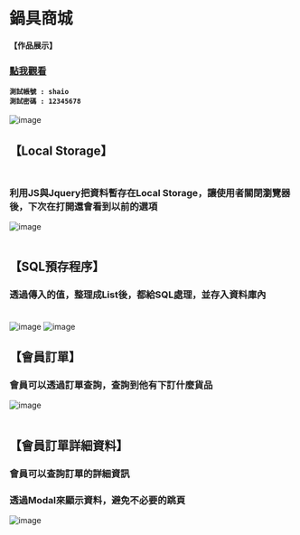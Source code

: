 # 鍋具商城

**【作品展示】**</br>
### **<a href="https://www.classk2022store.somee.com/">點我觀看</a></br>**

**`測試帳號 : shaio`**   </br>
**`測試密碼 : 12345678`** </br> </br>
![image](https://user-images.githubusercontent.com/106080221/189526517-5ec0e7ad-b109-45e9-a4d8-0a264d5bd83b.png)
</br>



## **【Local Storage】**</br></br>
### 利用JS與Jquery把資料暫存在Local Storage，讓使用者關閉瀏覽器後，下次在打開還會看到以前的選項

![image](https://user-images.githubusercontent.com/106080221/189554348-78aaaf97-0f24-431d-854a-fc361b365b16.png)
</br></br>

## **【SQL預存程序】**</br>
### 透過傳入的值，整理成List後，都給SQL處理，並存入資料庫內</br></br>
![image](https://user-images.githubusercontent.com/106080221/189559866-5bb364b1-2cdb-4c89-9b07-997980001e3f.png)
![image](https://user-images.githubusercontent.com/106080221/189559701-3c0e42a1-995d-4c62-877b-991a24295206.png)


## **【會員訂單】**</br>
### 會員可以透過訂單查詢，查詢到他有下訂什麼貨品
![image](https://user-images.githubusercontent.com/106080221/189813417-66c1a2b5-544a-4fc2-b754-2ffecf6a36ca.png)
</br></br>

## **【會員訂單詳細資料】**</br>
### 會員可以查詢訂單的詳細資訊</br>
### 透過Modal來顯示資料，避免不必要的跳頁
![image](https://user-images.githubusercontent.com/106080221/189813491-08b106e2-6845-4aa5-bf81-72ec0d968903.png)
